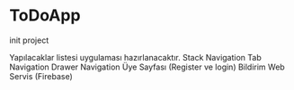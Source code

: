 # ToDoApp
init project

Yapılacaklar listesi uygulaması hazırlanacaktır.
Stack Navigation
Tab Navigation
Drawer Navigation
Üye Sayfası (Register ve login)
Bildirim
Web Servis (Firebase)
